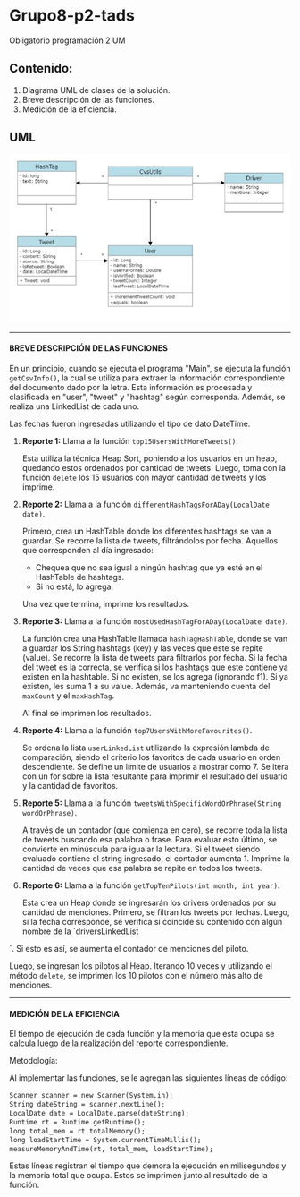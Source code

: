 # Grupo8-p2-tads

Obligatorio programación 2 UM

## Contenido:

1. Diagrama UML de clases de la solución.
2. Breve descripción de las funciones.
3. Medición de la eficiencia.

## UML

![UML.jpeg](UML.jpeg)

----

#### BREVE DESCRIPCIÓN DE LAS FUNCIONES

En un principio, cuando se ejecuta el programa "Main", se ejecuta la función `getCsvInfo()`, la cual se utiliza para extraer la información correspondiente del documento dado por la letra. Esta información es procesada y clasificada en "user", "tweet" y "hashtag" según corresponda. Además, se realiza una LinkedList de cada uno.

Las fechas fueron ingresadas utilizando el tipo de dato DateTime.

1. **Reporte 1:**
   Llama a la función `top15UsersWithMoreTweets()`.

   Esta utiliza la técnica Heap Sort, poniendo a los usuarios en un heap, quedando estos ordenados por cantidad de tweets. Luego, toma con la función `delete` los 15 usuarios con mayor cantidad de tweets y los imprime.

2. **Reporte 2:**
   Llama a la función `differentHashTagsForADay(LocalDate date)`.

   Primero, crea un HashTable donde los diferentes hashtags se van a guardar. Se recorre la lista de tweets, filtrándolos por fecha. Aquellos que corresponden al día ingresado:
    - Chequea que no sea igual a ningún hashtag que ya esté en el HashTable de hashtags.
    - Si no está, lo agrega.

   Una vez que termina, imprime los resultados.

3. **Reporte 3:**
   Llama a la función `mostUsedHashTagForADay(LocalDate date)`.

   La función crea una HashTable llamada `hashTagHashTable`, donde se van a guardar los String hashtags (key) y las veces que este se repite (value). Se recorre la lista de tweets para filtrarlos por fecha. Si la fecha del tweet es la correcta, se verifica si los hashtags que este contiene ya existen en la hashtable. Si no existen, se los agrega (ignorando f1). Si ya existen, les suma 1 a su value. Además, va manteniendo cuenta del `maxCount` y el `maxHashTag`.

   Al final se imprimen los resultados.

4. **Reporte 4:**
   Llama a la función `top7UsersWithMoreFavourites()`.

   Se ordena la lista `userLinkedList` utilizando la expresión lambda de comparación, siendo el criterio los favoritos de cada usuario en orden descendiente. Se define un límite de usuarios a mostrar como 7. Se itera con un for sobre la lista resultante para imprimir el resultado del usuario y la cantidad de favoritos.

5. **Reporte 5:**
   Llama a la función `tweetsWithSpecificWordOrPhrase(String wordOrPhrase)`.

   A través de un contador (que comienza en cero), se recorre toda la lista de tweets buscando esa palabra o frase. Para evaluar esto último, se convierte en minúscula para igualar la lectura. Si el tweet siendo evaluado contiene el string ingresado, el contador aumenta 1. Imprime la cantidad de veces que esa palabra se repite en todos los tweets.

6. **Reporte 6:**
   Llama a la función `getTopTenPilots(int month, int year)`.

   Esta crea un Heap donde se ingresarán los drivers ordenados por su cantidad de menciones. Primero, se filtran los tweets por fechas. Luego, si la fecha corresponde, se verifica si coincide su contenido con algún nombre de la `driversLinkedList

`. Si esto es así, se aumenta el contador de menciones del piloto.

Luego, se ingresan los pilotos al Heap. Iterando 10 veces y utilizando el método `delete`, se imprimen los 10 pilotos con el número más alto de menciones.

---

#### MEDICIÓN DE LA EFICIENCIA

El tiempo de ejecución de cada función y la memoria que esta ocupa se calcula luego de la realización del reporte correspondiente.

Metodología:

Al implementar las funciones, se le agregan las siguientes líneas de código:

```
Scanner scanner = new Scanner(System.in);
String dateString = scanner.nextLine();
LocalDate date = LocalDate.parse(dateString);
Runtime rt = Runtime.getRuntime();
long total_mem = rt.totalMemory();
long loadStartTime = System.currentTimeMillis();
measureMemoryAndTime(rt, total_mem, loadStartTime);
```

Estas líneas registran el tiempo que demora la ejecución en milisegundos y la memoria total que ocupa. Estos se imprimen junto al resultado de la función.